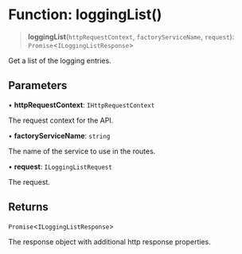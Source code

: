 # Function: loggingList()

> **loggingList**(`httpRequestContext`, `factoryServiceName`, `request`): `Promise`\<`ILoggingListResponse`\>

Get a list of the logging entries.

## Parameters

• **httpRequestContext**: `IHttpRequestContext`

The request context for the API.

• **factoryServiceName**: `string`

The name of the service to use in the routes.

• **request**: `ILoggingListRequest`

The request.

## Returns

`Promise`\<`ILoggingListResponse`\>

The response object with additional http response properties.

